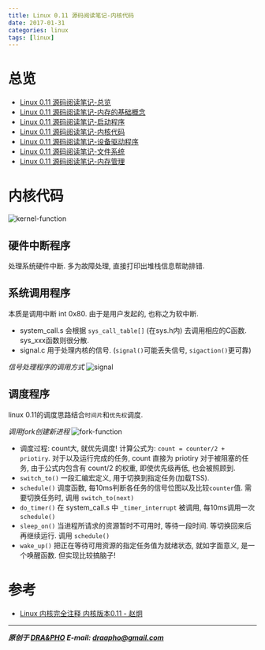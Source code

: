 ```yaml
---
title: Linux 0.11 源码阅读笔记-内核代码
date: 2017-01-31
categories: linux
tags: [linux]
---
```


# 总览

- [Linux 0.11 源码阅读笔记-总览](https://draapho.github.io/2017/01/23/1704-linux-source/)
- [Linux 0.11 源码阅读笔记-内存的基础概念](https://draapho.github.io/2017/01/26/1704-linux-source1/)
- [Linux 0.11 源码阅读笔记-启动程序](https://draapho.github.io/2017/01/28/1704-linux-source2/)
- [Linux 0.11 源码阅读笔记-内核代码](https://draapho.github.io/2017/01/31/1704-linux-source3/)
- [Linux 0.11 源码阅读笔记-设备驱动程序](https://draapho.github.io/2017/02/01/1704-linux-source4/)
- [Linux 0.11 源码阅读笔记-文件系统](https://draapho.github.io/2017/02/13/1704-linux-source5/)
- [Linux 0.11 源码阅读笔记-内存管理](https://draapho.github.io/2017/02/15/1704-linux-source6/)



# 内核代码

![kernel-function](https://draapho.github.io/images/1704/3-kernel-function.jpg)

## 硬件中断程序

处理系统硬件中断. 多为故障处理, 直接打印出堆栈信息帮助排错.

## 系统调用程序
本质是调用中断 int 0x80. 由于是用户发起的, 也称之为软中断.

- system_call.s 会根据 `sys_call_table[]` (在sys.h内) 去调用相应的C函数. sys_xxx函数则很分散.
- signal.c 用于处理内核的信号. (`signal()`可能丢失信号, `sigaction()`更可靠)

*信号处理程序的调用方式*
![signal](https://draapho.github.io/images/1704/3-signal.jpg)

## 调度程序
linux 0.11的调度思路结合`时间片`和`优先权`调度.

*调用fork创建新进程*
![fork-function](https://draapho.github.io/images/1704/2-fork-function.jpg)

- 调度过程: count大, 就优先调度! 计算公式为: `count = counter/2 + priotiry`.
  对于以及运行完成的任务, count 直接为 priotiry
  对于被阻塞的任务, 由于公式内包含有 count/2 的权重, 即使优先级再低, 也会被照顾到.
- `switch_to()` 一段汇编宏定义, 用于切换到指定任务(加载TSS).
- `schedule()` 调度函数, 每10ms判断各任务的信号位图以及比较`counter`值. 需要切换任务时, 调用 `switch_to(next)`
- `do_timer()` 在 system_call.s 中 `_timer_interrupt` 被调用, 每10ms调用一次 `schedule()`
- `sleep_on()` 当进程所请求的资源暂时不可用时, 等待一段时间. 等切换回来后再继续运行. 调用 `schedule()`
- `wake_up()` 把正在等待可用资源的指定任务值为就绪状态, 就如字面意义, 是一个唤醒函数. 但实现比较搞脑子!



# 参考

- [Linux 内核完全注释 内核版本0.11 - 赵炯](http://oldlinux.org/download/clk011c-3.0-toc.pdf)


----------

***原创于 [DRA&PHO](https://draapho.github.io/) E-mail: draapho@gmail.com***